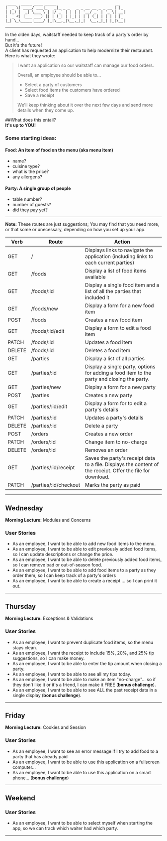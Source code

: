 ```
 ____  _____ ____ _____                           _
|  _ \| ____/ ___|_   _|_ _ _   _ _ __ __ _ _ __ | |_
| |_) |  _| \___ \ | |/ _` | | | | '__/ _` | '_ \| __|
|  _ <| |___ ___) || | (_| | |_| | | | (_| | | | | |_
|_| \_\_____|____/ |_|\__,_|\__,_|_|  \__,_|_| |_|\__|

```

---

In the olden days, waitstaff needed to keep track of a party's order by hand...  
But it's the future!  
A client has requested an application to help modernize their restaurant.  
Here is what they wrote:

> I want an application so our waitstaff can manage our food orders.
> 
> Overall, an employee should be able to...
>   * Select a party of customers
>   * Select food items the customers have ordered
>   * Save a receipt
> 
> We'll keep thinking about it over the next few days and send more details when they come up.

##What does this entail?  
**It's up to YOU!**

### Some starting ideas:

#### Food: An item of food on the menu (aka menu item)
* name?
* cuisine type?
* what is the price?
* any allergens?

#### Party: A single group of people
* table number?
* number of guests?
* did they pay yet?

---

**Note:** These routes are just suggestions; You may find that you need more, or that some or unecessary, depending on how you set up your app.

Verb | Route | Action
--- | --- | ---
GET | / | Displays links to navigate the application (including links to each current parties)
GET | /foods | Display a list of food items available
GET | /foods/:id | Display a single food item and a list of all the parties that included it
GET | /foods/new | Display a form for a new food item
POST | /foods | Creates a new food item
GET | /foods/:id/edit | Display a form to edit a food item
PATCH | /foods/:id | Updates a food item
DELETE | /foods/:id | Deletes a food item
GET | /parties | Display a list of all parties
GET | /parties/:id | Display a single party, options for adding a food item to the party and closing the party.
GET | /parties/new | Display a form for a new party
POST | /parties | Creates a new party
GET | /parties/:id/edit | Display a form for to edit a party's details
PATCH | /parties/:id | Updates a party's details
DELETE | /parties/:id | Delete a party
POST | /orders | Creates a new order
PATCH | /orders/:id | Change item to no-charge
DELETE | /orders/:id | Removes an order
GET | /parties/:id/receipt | Saves the party's receipt data to a file. Displays the content of the receipt. Offer the file for download.
PATCH | /parties/:id/checkout | Marks the party as paid

---

## Wednesday

**Morning Lecture:** Modules and Concerns

### User Stories
* As an employee, I want to be able to add new food items to the menu.
* As an employee, I want to be able to edit previously added food items, so I can update descriptions or change the price.
* As an employee, I want to be able to delete previously added food items, so I can remove bad or out-of-season food.
* As an employee, I want to be able to add food items to a party as they order them, so I can keep track of a party's orders
* As an employee, I want to be able to create a receipt ... so I can print it out.

---

## Thursday

**Morning Lecture:** Exceptions & Validations 

### User Stories
* As an employee, I want to prevent duplicate food items, so the menu stays clean.
* As an employee, I want the receipt to include 15%, 20%, and 25% tip suggestions, so I can make money.
* As an employee, I want to be able to enter the tip amount when closing a party.
* As an employee, I want to be able to see all my tips today.
* As an employee, I want to be able to make an item "no-charge"... so if they don't like it or it's a friend, I can make it FREE (**bonus challenge**).
* As an employee, I want to be able to see ALL the past receipt data in a single display (**bonus challenge**).

---

## Friday

**Morning Lecture:** Cookies and Session

### User Stories
* As an employee, I want to see an error message if I try to add food to a party that has already paid
* As an employee, I want to be able to use this application on a fullscreen computer...
* As an employee, I want to be able to use this application on a smart phone... (**bonus challenge**)

---

## Weekend

### User Stories
* As an employee, I want to be able to select myself when starting the app, so we can track which waiter had which party.

---